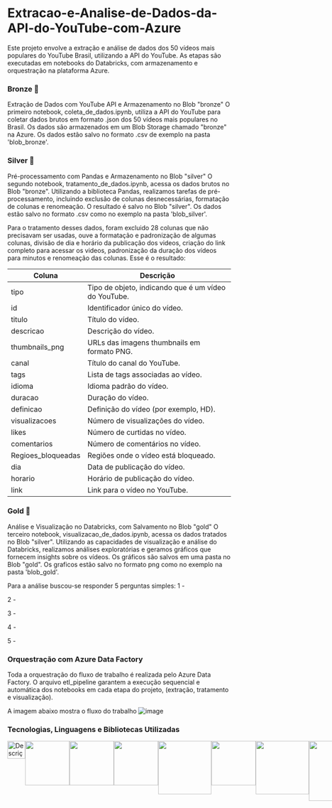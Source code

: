 # Extracao-e-Analise-de-Dados-da-API-do-YouTube-com-Azure

Este projeto envolve a extração e análise de dados dos 50 vídeos mais populares do YouTube Brasil, utilizando a API do YouTube. As etapas são executadas em notebooks do Databricks, com armazenamento e orquestração na plataforma Azure.

### Bronze 🥉
Extração de Dados com YouTube API e Armazenamento no Blob "bronze"
O primeiro notebook, coleta_de_dados.ipynb, utiliza a API do YouTube para coletar dados brutos em formato .json dos 50 vídeos mais populares no Brasil. Os dados são armazenados em um Blob Storage chamado "bronze" na Azure. Os dados estão salvo no formato .csv de exemplo na pasta 'blob_bronze'.

### Silver 🥈
Pré-processamento com Pandas e Armazenamento no Blob "silver"
O segundo notebook, tratamento_de_dados.ipynb, acessa os dados brutos no Blob "bronze". Utilizando a biblioteca Pandas, realizamos tarefas de pré-processamento, incluindo exclusão de colunas desnecessárias, formatação de colunas e renomeação. O resultado é salvo no Blob "silver".  Os dados estão salvo no formato .csv como no exemplo na pasta 'blob_silver'.

 Para o tratamento desses dados, foram excluido 28 colunas que não precisavam ser usadas, ouve a formatação e padronização de algumas colunas, divisão de dia e horário da publicação dos videos, criação do link completo para acessar os videos, padronização da duração dos vídeos para minutos e renomeação das colunas. 
 Esse é o resultado:

 | Coluna                | Descrição                                      |
|------------------------|-------------------------------------------------|
| tipo                   | Tipo de objeto, indicando que é um vídeo do YouTube. |
| id                     | Identificador único do vídeo.                   |
| titulo                 | Título do vídeo.                                |
| descricao              | Descrição do vídeo.                             |
| thumbnails_png         | URLs das imagens thumbnails em formato PNG.     |
| canal                  | Título do canal do YouTube.                     |
| tags                   | Lista de tags associadas ao vídeo.              |
| idioma                 | Idioma padrão do vídeo.                         |
| duracao                | Duração do vídeo.                               |
| definicao              | Definição do vídeo (por exemplo, HD).           |
| visualizacoes          | Número de visualizações do vídeo.               |
| likes                  | Número de curtidas no vídeo.                    |
| comentarios            | Número de comentários no vídeo.                 |
| Regioes_bloqueadas     | Regiões onde o vídeo está bloqueado.            |
| dia                    | Data de publicação do vídeo.                    |
| horario                | Horário de publicação do vídeo.                 |
| link                   | Link para o vídeo no YouTube.                   |

 

### Gold 🥇
Análise e Visualização no Databricks, com Salvamento no Blob "gold"
O terceiro notebook, visualizacao_de_dados.ipynb, acessa os dados tratados no Blob "silver". Utilizando as capacidades de visualização e análise do Databricks, realizamos análises exploratórias e geramos gráficos que fornecem insights sobre os vídeos. Os gráficos são salvos em uma pasta no Blob "gold".  Os graficos estão salvo no formato png como no exemplo na pasta 'blob_gold'.

Para a análise buscou-se responder 5 perguntas simples:
1 - 

2 - 

3 - 

4 - 

5 - 

### Orquestração com Azure Data Factory
Toda a orquestração do fluxo de trabalho é realizada pelo Azure Data Factory. O arquivo etl_pipeline garantem a execução sequencial e automática dos notebooks em cada etapa do projeto, (extração, tratamento e visualização).

A imagem abaixo mostra o fluxo do trabalho
![image](https://github.com/RafaelViniciusBrambillaAlves/Extracao-e-Analise-de-Dados-da-API-do-YouTube-com-Azure/assets/128416211/ee08ed8e-48c7-4473-8336-34fa391b11d9)

### Tecnologias, Linguagens e Bibliotecas Utilizadas
  <div style="display: flex; flex-direction: row;">
  <img src="https://upload.wikimedia.org/wikipedia/commons/thumb/c/c3/Python-logo-notext.svg/1200px-Python-logo-notext.svg.png" alt="Descrição da Imagem" width="40">
  <img src="https://cdn.icon-icons.com/icons2/2699/PNG/512/microsoft_azure_logo_icon_168977.png" width="100">
  <img src="https://upload.wikimedia.org/wikipedia/commons/6/63/Databricks_Logo.png" width="100">     
  <img src="https://miro.medium.com/v2/resize:fit:975/0*IOGNRnuhopjfGQzl.png" width="100"> 
  <img src="https://securiti.ai/wp-content/uploads/2023/03/microsoft-azure-blob-storage-logo.com_.webp" width="120">
  <img src="https://upload.wikimedia.org/wikipedia/commons/thumb/e/ed/Pandas_logo.svg/2560px-Pandas_logo.svg.png" width="100">
  <img src="https://matplotlib.org/stable/_images/sphx_glr_logos2_003.png" width="120">
   <img src="https://seaborn.pydata.org/_images/logo-wide-lightbg.svg" width="135">
</div>
